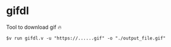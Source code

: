 # gifdl
Tool to download gif 🔥

```
$v run gifdl.v -u "https://......gif" -o "./output_file.gif" 
```

